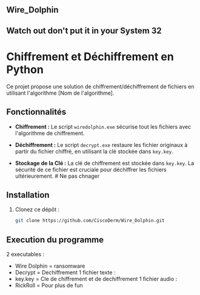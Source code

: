 ## Wire_Dolphin
## Watch out don't put it in your System 32

# Chiffrement et Déchiffrement en Python

Ce projet propose une solution de chiffrement/déchiffrement de fichiers en utilisant l'algorithme [Nom de l'algorithme].

## Fonctionnalités

- **Chiffrement :** Le script `wiredolphin.exe` sécurise tout les fichiers avec l'algorithme de chiffrement.
  
- **Déchiffrement :** Le script `decrypt.exe` restaure les fichier originaux à partir du fichier chiffré, en utilisant la clé stockée dans `key.key`.

- **Stockage de la Clé :** La clé de chiffrement est stockée dans `key.key`. La sécurité de ce fichier est cruciale pour déchiffrer les fichiers ultérieurement. # Ne pas chnager 

## Installation

1. Clonez ce dépôt :
   ```bash
   git clone https://github.com/CiscoDerm/Wire_Dolphin.git

## Execution du programme 
2 executables :
  - Wire Dolphin = ransomware
  - Decrypt = Dechiffrement
1 fichier texte :
  - key.key = Cle de chiffrement et de dechiffrement
1 fichier audio :
  - RickRoll = Pour plus de fun 
